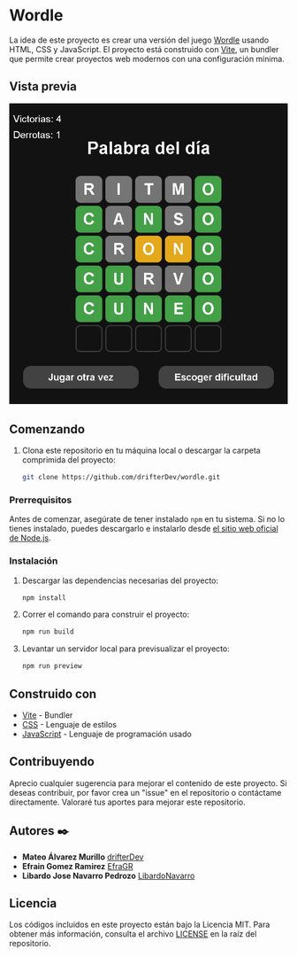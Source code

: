 # Wordle

La idea de este proyecto es crear una versión del juego [Wordle](https://lapalabradeldia.com/) usando HTML, CSS y JavaScript. El proyecto está construido con [Vite](https://vitejs.dev/), un bundler que permite crear proyectos web modernos con una configuración mínima.

## Vista previa

<img src="./public/preview.png">

## Comenzando 

1. Clona este repositorio en tu máquina local o descargar la carpeta comprimida del proyecto:

   ```bash
   git clone https://github.com/drifterDev/wordle.git
   ```

### Prerrequisitos 

Antes de comenzar, asegúrate de tener instalado `npm` en tu sistema. Si no lo tienes instalado, puedes descargarlo e instalarlo desde [el sitio web oficial de Node.js](https://nodejs.org/).

### Instalación 

1. Descargar las dependencias necesarias del proyecto:

   ```bash
   npm install
   ```

2. Correr el comando para construir el proyecto:

   ```bash
   npm run build
   ```

3. Levantar un servidor local para previsualizar el proyecto:

   ```bash
   npm run preview
   ```

## Construido con 

* [Vite](https://vitejs.dev/) - Bundler
* [CSS](https://developer.mozilla.org/es/docs/Web/CSS) - Lenguaje de estilos
* [JavaScript](https://developer.mozilla.org/es/docs/Web/JavaScript) - Lenguaje de programación usado

## Contribuyendo 

Aprecio cualquier sugerencia para mejorar el contenido de este proyecto. Si deseas contribuir, por favor crea un "issue" en el repositorio o contáctame directamente. Valoraré tus aportes para mejorar este repositorio.

## Autores ✒️

* **Mateo Álvarez Murillo** [drifterDev](https://github.com/drifterDev)
* **Efrain Gomez Ramirez** [EfraGR](https://github.com/EfraGR)
* **Libardo Jose Navarro Pedrozo** [LibardoNavarro](https://github.com/LibardoNavarro)

## Licencia 

Los códigos incluidos en este proyecto están bajo la Licencia MIT. Para obtener más información, consulta el archivo [LICENSE](LICENSE) en la raíz del repositorio.
